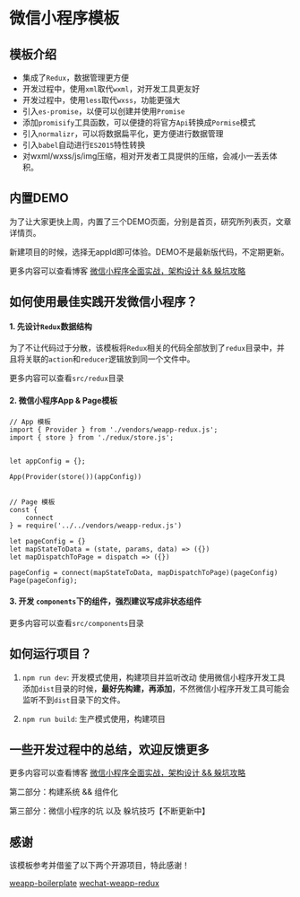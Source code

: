 # 微信小程序模板


## 模板介绍
- 集成了`Redux`，数据管理更方便
- 开发过程中，使用`xml`取代`wxml`，对开发工具更友好
- 开发过程中，使用`less`取代`wxss`，功能更强大
- 引入`es-promise`，以便可以创建并使用`Promise`
- 添加`promisify`工具函数，可以便捷的将官方`Api`转换成`Pormise`模式
- 引入`normalizr`，可以将数据扁平化，更方便进行数据管理
- 引入`babel`自动进行`ES2015`特性转换
- 对wxml/wxss/js/img压缩，相对开发者工具提供的压缩，会减小一丢丢体积。

## 内置DEMO
为了让大家更快上周，内置了三个DEMO页面，分别是首页，研究所列表页，文章详情页。

新建项目的时候，选择无appId即可体验。DEMO不是最新版代码，不定期更新。

更多内容可以查看博客 [微信小程序全面实战，架构设计 && 躲坑攻略](http://www.jianshu.com/p/4433d46e6235)

## 如何使用最佳实践开发微信小程序？
#### 1. 先设计`Redux`数据结构
为了不让代码过于分散，该模板将`Redux`相关的代码全部放到了`redux`目录中，并且将关联的`action`和`reducer`逻辑放到同一个文件中。

更多内容可以查看`src/redux`目录

#### 2. 微信小程序App & Page模板

```
// App 模板
import { Provider } from './vendors/weapp-redux.js';
import { store } from './redux/store.js';


let appConfig = {};

App(Provider(store())(appConfig))


// Page 模板
const {
    connect
} = require('../../vendors/weapp-redux.js')

let pageConfig = {}
let mapStateToData = (state, params, data) => ({})
let mapDispatchToPage = dispatch => ({})

pageConfig = connect(mapStateToData, mapDispatchToPage)(pageConfig)
Page(pageConfig);
```

#### 3. 开发 `components`下的组件，强烈建议写成非状态组件
更多内容可以查看`src/components`目录

## 如何运行项目？
1. `npm run dev`: 开发模式使用，构建项目并监听改动
使用微信小程序开发工具添加`dist`目录的时候，**最好先构建，再添加**，不然微信小程序开发工具可能会监听不到`dist`目录下的文件。

2. `npm run build`: 生产模式使用，构建项目

## 一些开发过程中的总结，欢迎反馈更多
更多内容可以查看博客 [微信小程序全面实战，架构设计 && 躲坑攻略](http://www.jianshu.com/p/4433d46e6235)

第二部分：构建系统 && 组件化

第三部分：微信小程序的坑 以及 躲坑技巧【不断更新中】

## 感谢
该模板参考并借鉴了以下两个开源项目，特此感谢！

[weapp-boilerplate](https://github.com/zce/weapp-boilerplate)
[wechat-weapp-redux](https://github.com/charleyw/wechat-weapp-redux)